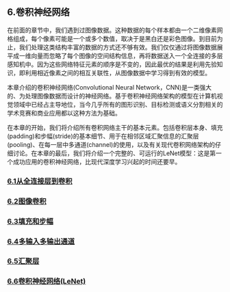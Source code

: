 ## 6.卷积神经网络

在前面的章节中，我们遇到过图像数据。这种数据的每个样本都由一个二维像素网格组成，每个像素可能是一个或多个数值，取决于是黑白还是彩色图像。到目前为止，我们处理这类结构丰富的数据的方式还不够有效。我们仅仅通过将图像数据展平成一维向量而忽略了每个图像的空间结构信息，再将数据送入一个全连接的多层感知机中。因为这些网络特征元素的顺序是不变的，因此最优的结果是利用先验知识，即利用相近像素之间的相互关联性，从图像数据中学习得到有效的模型。

本章介绍的卷积神经网络(Convolutional Neural Network，CNN)是一类强大的、为处理图像数据而设计的神经网络。基于卷积神经网络架构的模型在计算机视觉领域中已经占主导地位，当今几乎所有的图形识别、目标检测或语义分割相关的学术竞赛和商业应用都以这种方法为基础。

在本章的开始，我们将介绍所有卷积网络主干的基本元素。包括卷积层本身、填充(padding)和步幅(stride)的基本细节、用于在相邻区域汇聚信息的汇聚层(pooling)、在每一层中多通道(channel)的使用，以及有关现代卷积网络架构的仔细讨论。在本章的最后，我们将介绍一个完整的、可运行的LeNet模型：这是第一个成功应用的卷积神经网络，比现代深度学习兴起的时间还要早。

### [6.1从全连接层到卷积](./6_1.ipynb)
### [6.2图像卷积](./6_2.ipynb)
### [6.3填充和步幅](./6_3.ipynb)
### [6.4多输入多输出通道](./6_4.ipynb)
### [6.5汇聚层](./6_5.ipynb)
### [6.6卷积神经网络(LeNet)](./6_6.ipynb)